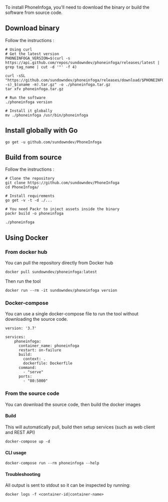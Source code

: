 To install PhoneInfoga, you'll need to download the binary or build the software from source code.

## Download binary

Follow the instructions :

```shell
# Using curl
# Get the latest version
PHONEINFOGA_VERSION=$(curl -s https://api.github.com/repos/sundowndev/phoneinfoga/releases/latest | grep tag_name | cut -d '"' -f 4)

curl -sSL "https://github.com/sundowndev/phoneinfoga/releases/download/$PHONEINFOGA_VERSION/phoneinfoga_$(uname -s)_$(uname -m).tar.gz" -o ./phoneinfoga.tar.gz
tar xfv phoneinfoga.tar.gz

# Run the software
./phoneinfoga version

# Install it globally
mv ./phoneinfoga /usr/bin/phoneinfoga
```

## Install globally with Go

```shell
go get -u github.com/sundowndev/PhoneInfoga
```

## Build from source

Follow the instructions :

```shell
# Clone the repository
git clone https://github.com/sundowndev/PhoneInfoga
cd PhoneInfoga/

# Install requirements
go get -v -t -d ./...

# You need Packr to inject assets inside the binary
packr build -o phoneinfoga

./phoneinfoga
```

## Using Docker

### From docker hub

You can pull the repository directly from Docker hub

```shell
docker pull sundowndev/phoneinfoga:latest
```

Then run the tool

```shell
docker run --rm -it sundowndev/phoneinfoga version
```

### Docker-compose

You can use a single docker-compose file to run the tool without downloading the source code.

```
version: '3.7'

services:
    phoneinfoga:
      container_name: phoneinfoga
      restart: on-failure
      build:
        context: .
        dockerfile: Dockerfile
      command:
        - "serve"
      ports:
        - "80:5000"
```

### From the source code

You can download the source code, then build the docker images

#### Build

This will automatically pull, build then setup services (such as web client and REST API)

```shell
docker-compose up -d
```

#### CLI usage

```shell
docker-compose run --rm phoneinfoga --help
```

#### Troubleshooting

All output is sent to stdout so it can be inspected by running:

```shell
docker logs -f <container-id|container-name>
```

